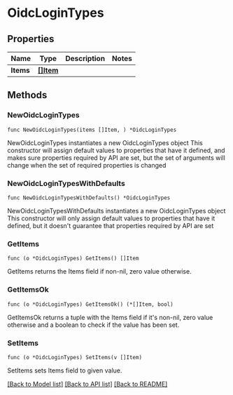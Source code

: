 # OidcLoginTypes

## Properties

Name | Type | Description | Notes
------------ | ------------- | ------------- | -------------
**Items** | [**[]Item**](Item.md) |  | 

## Methods

### NewOidcLoginTypes

`func NewOidcLoginTypes(items []Item, ) *OidcLoginTypes`

NewOidcLoginTypes instantiates a new OidcLoginTypes object
This constructor will assign default values to properties that have it defined,
and makes sure properties required by API are set, but the set of arguments
will change when the set of required properties is changed

### NewOidcLoginTypesWithDefaults

`func NewOidcLoginTypesWithDefaults() *OidcLoginTypes`

NewOidcLoginTypesWithDefaults instantiates a new OidcLoginTypes object
This constructor will only assign default values to properties that have it defined,
but it doesn't guarantee that properties required by API are set

### GetItems

`func (o *OidcLoginTypes) GetItems() []Item`

GetItems returns the Items field if non-nil, zero value otherwise.

### GetItemsOk

`func (o *OidcLoginTypes) GetItemsOk() (*[]Item, bool)`

GetItemsOk returns a tuple with the Items field if it's non-nil, zero value otherwise
and a boolean to check if the value has been set.

### SetItems

`func (o *OidcLoginTypes) SetItems(v []Item)`

SetItems sets Items field to given value.



[[Back to Model list]](../README.md#documentation-for-models) [[Back to API list]](../README.md#documentation-for-api-endpoints) [[Back to README]](../README.md)


